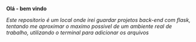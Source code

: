 **Olá - bem vindo**

*Este repositorio é um local onde irei guardar projetos back-end com flask, tentando me aproximar o maximo possivel de um ambiente real de trabalho, utilizando o terminal para adicionar os  arquivos*